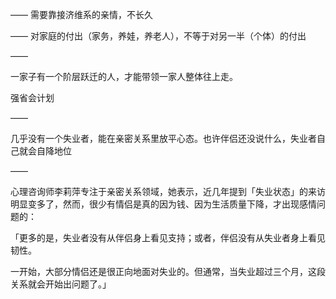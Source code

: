 ——
需要靠接济维系的亲情，不长久

——
对家庭的付出（家务，养娃，养老人），不等于对另一半（个体）的付出

——

一家子有一个阶层跃迁的人，才能带领一家人整体往上走。

强省会计划

——

几乎没有一个失业者，能在亲密关系里放平心态。也许伴侣还没说什么，失业者自己就会自降地位

——

心理咨询师李莉萍专注于亲密关系领域，她表示，近几年提到「失业状态」的来访明显变多了，然而，很少有情侣是真的因为钱、因为生活质量下降，才出现感情问题的：

「更多的是，失业者没有从伴侣身上看见支持；或者，伴侣没有从失业者身上看见韧性。

一开始，大部分情侣还是很正向地面对失业的。但通常，当失业超过三个月，这段关系就会开始出问题了。」